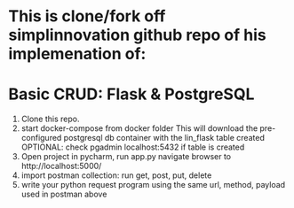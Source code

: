 # This is clone/fork off simplinnovation github repo of his implemenation of:


# Basic CRUD: Flask & PostgreSQL

1. Clone this repo.
2. start docker-compose from docker folder
    This will download the pre-configured postgresql db container with the lin_flask table created
    OPTIONAL: check pgadmin localhost:5432 if table is created 
2. Open project in pycharm, run app.py
    navigate browser to http://localhost:5000/
3. import postman collection:
    run get, post, put, delete
4. write your python request program using the same url, method, payload used in postman above
    